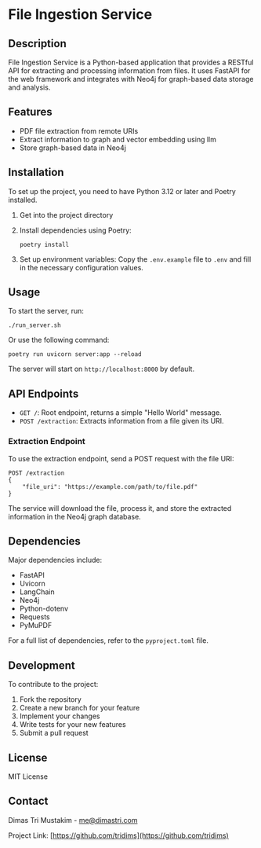 # File Ingestion Service

## Description

File Ingestion Service is a Python-based application that provides a RESTful API for extracting and processing information from files. It uses FastAPI for the web framework and integrates with Neo4j for graph-based data storage and analysis.

## Features

- PDF file extraction from remote URIs
- Extract information to graph and vector embedding using llm
- Store graph-based data in Neo4j

## Installation

To set up the project, you need to have Python 3.12 or later and Poetry installed.

1. Get into the project directory

2. Install dependencies using Poetry:
   ```
   poetry install
   ```

3. Set up environment variables:
   Copy the `.env.example` file to `.env` and fill in the necessary configuration values.

## Usage

To start the server, run:

```
./run_server.sh
```

Or use the following command:

```
poetry run uvicorn server:app --reload
```

The server will start on `http://localhost:8000` by default.

## API Endpoints

- `GET /`: Root endpoint, returns a simple "Hello World" message.
- `POST /extraction`: Extracts information from a file given its URI.

### Extraction Endpoint

To use the extraction endpoint, send a POST request with the file URI:

```
POST /extraction
{
    "file_uri": "https://example.com/path/to/file.pdf"
}
```

The service will download the file, process it, and store the extracted information in the Neo4j graph database.

## Dependencies

Major dependencies include:

- FastAPI
- Uvicorn
- LangChain
- Neo4j
- Python-dotenv
- Requests
- PyMuPDF

For a full list of dependencies, refer to the `pyproject.toml` file.

## Development

To contribute to the project:

1. Fork the repository
2. Create a new branch for your feature
3. Implement your changes
4. Write tests for your new features
5. Submit a pull request

## License

MIT License

## Contact

Dimas Tri Mustakim - me@dimastri.com

Project Link: [https://github.com/tridims](https://github.com/tridims)